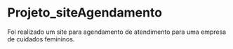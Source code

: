 # Projeto_siteAgendamento
Foi realizado um site para agendamento de atendimento para uma empresa de cuidados femininos.
